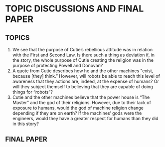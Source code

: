# TOPIC DISCUSSIONS AND FINAL PAPER

## TOPICS
1. We see that the purpose of Cutie’s rebellious attitude was in relation with the First and Second Law. Is there such a thing as deviation if, in the story, the whole purpose of Cutie creating the religion was in the purpose of protecting Powell and Donovan?
2. A quote from Cutie describes how he and the other machines "exist, because [they] think.” However, will robots be able to reach this level of awareness that they actions are, indeed, at the expense of humans? Or will they subject themself to believing that they are capable of doing things for “robots”?
3. Cutie and the other machines believe that the power house is “The Master” and the god of their religions. However, due to their lack of exposure to humans, would the god of machine religion change depending if they are on earth? If the machines’ gods were the engineers, would they have a greater respect for humans than they did in this story?

## FINAL PAPER
